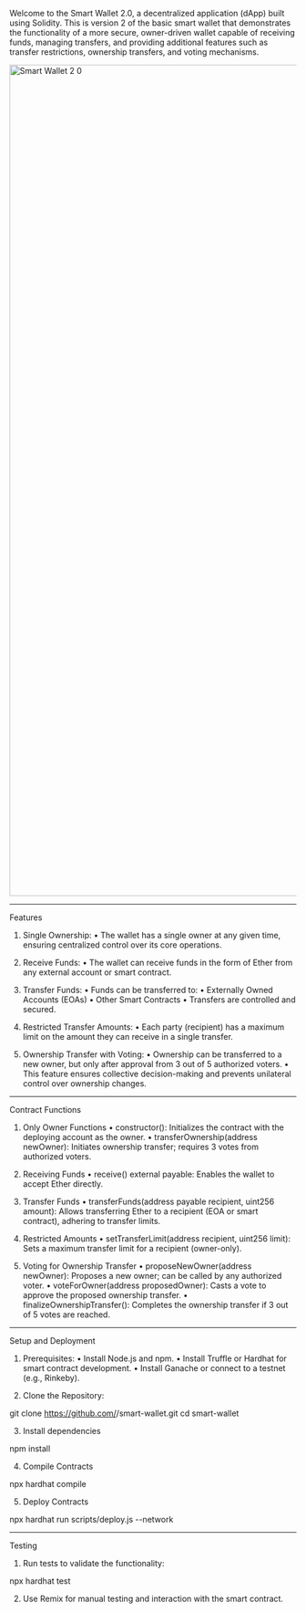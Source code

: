 Welcome to the Smart Wallet 2.0, a decentralized application (dApp) built using Solidity. This is version 2 of the basic smart wallet that demonstrates the functionality of a more secure, owner-driven wallet capable of receiving funds, managing transfers, and providing additional features such as transfer restrictions, ownership transfers, and voting mechanisms.

<img width="1457" alt="Smart Wallet 2 0" src="https://github.com/user-attachments/assets/ccebf8f3-074b-44ce-b13b-4dc71ef7c407" />

---------------------------------------------------------------------------------------------------------------------------------------------------------------------------------------------------
Features
	
 1.	Single Ownership:
	•	The wallet has a single owner at any given time, ensuring centralized control over its core operations.
	
 2.	Receive Funds:
	•	The wallet can receive funds in the form of Ether from any external account or smart contract.
	
 3.	Transfer Funds:
	•	Funds can be transferred to:
	•	Externally Owned Accounts (EOAs)
	•	Other Smart Contracts
	•	Transfers are controlled and secured.
	
 4.	Restricted Transfer Amounts:
	•	Each party (recipient) has a maximum limit on the amount they can receive in a single transfer.
	
 5.	Ownership Transfer with Voting:
	•	Ownership can be transferred to a new owner, but only after approval from 3 out of 5 authorized voters.
	•	This feature ensures collective decision-making and prevents unilateral control over ownership changes.

---------------------------------------------------------------------------------------------------------------------------------------------------------------------------------------------------

Contract Functions

1. Only Owner Functions
	•	constructor(): Initializes the contract with the deploying account as the owner.
	•	transferOwnership(address newOwner): Initiates ownership transfer; requires 3 votes from authorized voters.

2. Receiving Funds
	•	receive() external payable: Enables the wallet to accept Ether directly.

3. Transfer Funds
	•	transferFunds(address payable recipient, uint256 amount): Allows transferring Ether to a recipient (EOA or smart contract), adhering to transfer limits.

4. Restricted Amounts
	•	setTransferLimit(address recipient, uint256 limit): Sets a maximum transfer limit for a recipient (owner-only).

5. Voting for Ownership Transfer
	•	proposeNewOwner(address newOwner): Proposes a new owner; can be called by any authorized voter.
	•	voteForOwner(address proposedOwner): Casts a vote to approve the proposed ownership transfer.
	•	finalizeOwnershipTransfer(): Completes the ownership transfer if 3 out of 5 votes are reached.

---------------------------------------------------------------------------------------------------------------------------------------------------------------------------------------------------

Setup and Deployment
	
 1.	Prerequisites:
	•	Install Node.js and npm.
	•	Install Truffle or Hardhat for smart contract development.
	•	Install Ganache or connect to a testnet (e.g., Rinkeby).
	
 2.	Clone the Repository:

git clone https://github.com/<your-repo>/smart-wallet.git
cd smart-wallet

 3.	Install dependencies

npm install

 4.	Compile Contracts

npx hardhat compile

 5.	Deploy Contracts

npx hardhat run scripts/deploy.js --network <network-name>
    
---------------------------------------------------------------------------------------------------------------------------------------------------------------------------------------------------

Testing
	
 1.	Run tests to validate the functionality:

 npx hardhat test

 2. Use Remix for manual testing and interaction with the smart contract.
